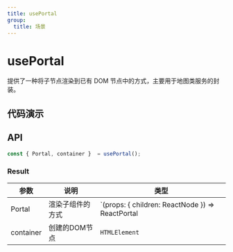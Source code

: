 ```yaml
---
title: usePortal
group:
  title: 场景
---
```


# usePortal

提供了一种将子节点渲染到已有 DOM 节点中的方式，主要用于地图类服务的封装。

## 代码演示

<code src="./demo/demo01.tsx"></code>

## API

```ts
const { Portal, container }  = usePortal();
```

### Result

| 参数          | 说明            | 类型 |
|---------------|-----------------|------|
| Portal | 渲染子组件的方式 | `(props: { children: ReactNode }) => ReactPortal | null` |
| container | 创建的DOM节点 | `HTMLElement`  |
